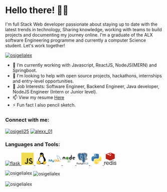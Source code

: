 <h1>Hello there! 👋🏾</h1>
<p>I'm full Stack Web developer passionate about staying up to date with the latest trends in technology, Sharing knowledge, working with teams to build projects and documenting my journey online. I'm a graduate of the ALX software Engineering programme and currently a computer Science student. Let's work together!</p>

<p align="left"> <a href="https://github.com/ryo-ma/github-profile-trophy"><img src="https://github-profile-trophy.vercel.app/?username=osigelialex" alt="osigelialex" /></a> </p>

- 🌱 I’m currently working with Javascript, ReactJS, NodeJS(MERN) and Springboot.
- 💬 I'm looking to help with open source projects, hackathons, internships and entry-level opportunities.
- 💼 Job Interests: Software Engineer, Backend Engineer, Java developer, NodeJS Engineer (Intern or Junior level).
- 📫 View my resume <a href="https://docs.google.com/document/d/1FeCJNDzHBdw9-sqnRS8QfwQadZobxpZbhlWGukM1OWs/edit?usp=sharing">Here</a>
- ⚡ Fun fact I also pencil sketch.

<h3 align="left">Connect with me:</h3>
<p align="left">
<a href="https://twitter.com/osigeli25" target="blank"><img align="center" src="https://raw.githubusercontent.com/rahuldkjain/github-profile-readme-generator/master/src/images/icons/Social/twitter.svg" alt="osigeli25" height="30" width="40" /></a>
<a href="https://www.leetcode.com/alexx_01" target="blank"><img align="center" src="https://raw.githubusercontent.com/rahuldkjain/github-profile-readme-generator/master/src/images/icons/Social/leet-code.svg" alt="alexx_01" height="30" width="40" /></a>
</p>

<h3 align="left">Languages and Tools:</h3>
<p align="left"> <a href="https://flask.palletsprojects.com/" target="_blank" rel="noreferrer"> <img src="https://www.vectorlogo.zone/logos/pocoo_flask/pocoo_flask-icon.svg" alt="flask" width="40" height="40"/> </a> <a href="https://developer.mozilla.org/en-US/docs/Web/JavaScript" target="_blank" rel="noreferrer"> <img src="https://raw.githubusercontent.com/devicons/devicon/master/icons/javascript/javascript-original.svg" alt="javascript" width="40" height="40"/> </a> <a href="https://www.linux.org/" target="_blank" rel="noreferrer"> <img src="https://raw.githubusercontent.com/devicons/devicon/master/icons/linux/linux-original.svg" alt="linux" width="40" height="40"/> </a> <a href="https://www.mysql.com/" target="_blank" rel="noreferrer"> <img src="https://raw.githubusercontent.com/devicons/devicon/master/icons/mysql/mysql-original-wordmark.svg" alt="mysql" width="40" height="40"/> </a> <a href="https://nodejs.org" target="_blank" rel="noreferrer"> <img src="https://raw.githubusercontent.com/devicons/devicon/master/icons/nodejs/nodejs-original-wordmark.svg" alt="nodejs" width="40" height="40"/> </a> <a href="https://www.postgresql.org" target="_blank" rel="noreferrer"> <img src="https://raw.githubusercontent.com/devicons/devicon/master/icons/postgresql/postgresql-original-wordmark.svg" alt="postgresql" width="40" height="40"/> </a> <a href="https://www.python.org" target="_blank" rel="noreferrer"> <img src="https://raw.githubusercontent.com/devicons/devicon/master/icons/python/python-original.svg" alt="python" width="40" height="40"/> </a> <a href="https://redis.io" target="_blank" rel="noreferrer"> <img src="https://raw.githubusercontent.com/devicons/devicon/master/icons/redis/redis-original-wordmark.svg" alt="redis" width="40" height="40"/> </a> </p>

<p><img align="left" src="https://github-readme-stats.vercel.app/api/top-langs?username=osigelialex&show_icons=true&locale=en&layout=compact" alt="osigelialex" /></p>

<p>&nbsp;<img align="center" src="https://github-readme-stats.vercel.app/api?username=osigelialex&show_icons=true&locale=en" alt="osigelialex" /></p>

<p><img align="center" src="https://github-readme-streak-stats.herokuapp.com/?user=osigelialex&" alt="osigelialex" /></p>
